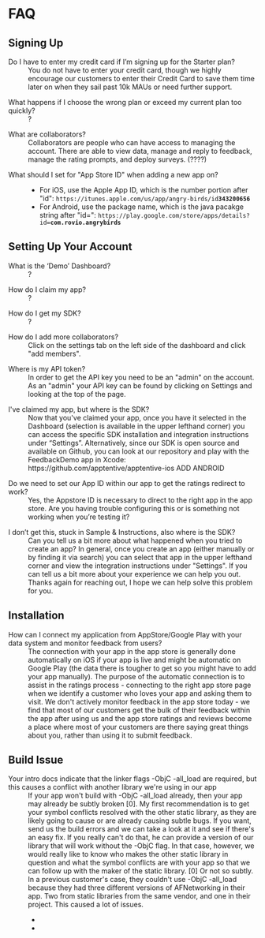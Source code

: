# FAQ

## Signing Up

<dl>
  <dt>
    Do I have to enter my credit card if I’m signing up for the Starter plan?
  </dt>
  <dd>
    You do not have to enter your credit card, though we highly encourage our customers to enter their Credit Card to save them time later on when they sail past 10k MAUs or need further support.
  </dd>
</dl>

<dl>
  <dt>
    What happens if I choose the wrong plan or exceed my current plan too quickly?
  </dt>
  <dd>
    ?
  </dd>
</dl>

<dl>
  <dt>
    What are collaborators?
  </dt>
  <dd>
    Collaborators are people who can have access to managing the account. There are able to view data, manage and reply to feedback, manage the rating prompts, and deploy surveys. (????)
  </dd>
</dl>


<dl>
  <dt>What should I set for "App Store ID" when adding a new app on?</dt>
  <dd>
    <ul>
      <li>For iOS, use the Apple App ID, which is the number portion after "id": <code>https://itunes.apple.com/us/app/angry-birds/id<strong>343200656</strong></code><br/></li>
      <li>For Android, use the package name, which is the java pacakge string after "id=": <code>https://play.google.com/store/apps/details?id=<strong>com.rovio.angrybirds</strong></code></li>
    </ul>
  </dd>
</dl>

## Setting Up Your Account

<dl>
  <dt>
    What is the ‘Demo’ Dashboard?
  </dt>
  <dd>
    ?
  </dd>
</dl>

<dl>
  <dt>
    How do I claim my app?
  </dt>
  <dd>
    ?
  </dd>
</dl>

<dl>
  <dt>
    How do I get my SDK?
  </dt>
  <dd>
    ?
  </dd>
</dl>

<dl>
  <dt>
    How do I add more collaborators?
  </dt>
  <dd>
    Click on the settings tab on the left side of the dashboard and click "add members".
  </dd>
</dl>

<dl>
  <dt>
    Where is my API token?
  </dt>
  <dd>
    In order to get the API key you need to be an "admin" on the account. As an "admin" your API key can be found by clicking on Settings and looking at the top of the page.
  </dd>
</dl>

<dl>
  <dt>
    I've claimed my app, but where is the SDK?
  </dt>
  <dd>
    Now that you've claimed your app, once you have it selected in the Dashboard (selection is available in the upper lefthand corner) you can access the specific SDK installation and integration instructions under “Settings”. Alternatively, since our SDK is open source and available on Github, you can look at our repository and play with the FeedbackDemo app in Xcode: https://github.com/apptentive/apptentive-ios ADD ANDROID
  </dd>
</dl>

<dl>
  <dt>
    Do we need to set our App ID within our app to get the ratings redirect to work?
  </dt>
  <dd>
    Yes, the Appstore ID is necessary to direct to the right app in the app store. Are you having trouble configuring this or is something not working when you’re testing it?
  </dd>
</dl>

<dl>
  <dt>
    I don’t get this, stuck in Sample & Instructions, also where is the SDK?
  </dt>
  <dd>
    Can you tell us a bit more about what happened when you tried to create an app? In general, once you create an app (either manually or by finding it via search) you can select that app in the upper lefthand corner and view the integration instructions under "Settings". If you can tell us a bit more about your experience we can help you out. Thanks again for reaching out, I hope we can help solve this problem for you.
  </dd>
</dl>

## Installation
<dl>
  <dt>
    How can I connect my application from AppStore/Google Play with your data system and monitor feedback from users?
  </dt>
  <dd>
    The connection with your app in the app store is generally done automatically on iOS if your app is live and might be automatic on Google Play (the data there is tougher to get so you might have to add your app manually). The purpose of the automatic connection is to assist in the ratings process - connecting to the right app store page when we identify a customer who loves your app and asking them to visit. We don't actively monitor feedback in the app store today - we find that most of our customers get the bulk of their feedback within the app after using us and the app store ratings and reviews become a place where most of your customers are there saying great things about you, rather than using it to submit feedback.
  </dd>
</dl>

## Build Issue
<dl>
  <dt>
    Your intro docs indicate that the linker flags -ObjC -all_load are required, but this causes a conflict with another library we're using in our app
  </dt>
  <dd>
    If your app won't build with -ObjC -all_load already, then your app may already be subtly broken [0]. My first recommendation is to get your symbol conflicts resolved with the other static library, as they are likely going to cause or are already causing subtle bugs. If you want, send us the build errors and we can take a look at it and see if there's an easy fix. If you really can't do that, he can provide a version of our library that will work without the -ObjC flag. In that case, however, we would really like to know who makes the other static library in question and what the symbol conflicts are with your app so that we can follow up with the maker of the static library.  [0] Or not so subtly. In a previous customer's case, they couldn't use -ObjC -all_load because they had three different versions of AFNetworking in their app. Two from static libraries from the same vendor, and one in their project. This caused a lot of issues.
  </dd>
</dl>

<dl>
  <dt>
  </dt>
  <dd>
  </dd>
</dl>

<dl>
  <dt>
  </dt>
  <dd>
  </dd>
</dl>

<dl>
  <dt>
  </dt>
  <dd>
  </dd>
</dl>

<dl>
  <dt>
  </dt>
  <dd>
  </dd>
</dl>

<dl>
  <dt>
  </dt>
  <dd>
    <ul>
      <li></li>
      <li></li>
    </ul>
  </dd>
</dl>
